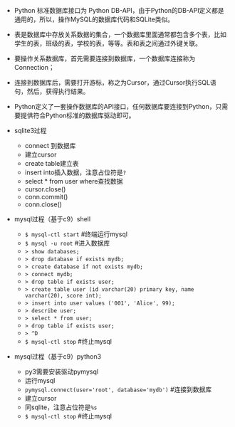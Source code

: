 *   Python 标准数据库接口为 Python DB-API，由于Python的DB-API定义都是通用的，所以，操作MySQL的数据库代码和SQLite类似。

*   表是数据库中存放关系数据的集合，一个数据库里面通常都包含多个表，比如学生的表，班级的表，学校的表，等等。表和表之间通过外键关联。

*   要操作关系数据库，首先需要连接到数据库，一个数据库连接称为Connection；

*   连接到数据库后，需要打开游标，称之为Cursor，通过Cursor执行SQL语句，然后，获得执行结果。

*   Python定义了一套操作数据库的API接口，任何数据库要连接到Python，只需要提供符合Python标准的数据库驱动即可。

*   sqlite3过程

    *   connect 到数据库
    *   建立cursor
    *   create table建立表
    *   insert into插入数据，注意占位符是`?`
    *   select * from user where查找数据
    *   cursor.close()
    *   conn.commit()
    *   conn.close()
    
*   mysql过程（基于c9）shell

    *   `$ mysql-ctl start`     #终端运行mysql
    *   `$ mysql -u root`       #进入数据库
    *   `> show databases;`
    *   `> drop database if exists mydb;`
    *   `> create database if not exists mydb;`
    *   `> connect mydb;`
    *   `> drop table if exists user;`
    *   `> create table user (id varchar(20) primary key, name varchar(20), score int);`
    *   `> insert into user values ('001', 'Alice', 99);`
    *   `> describe user;`
    *   `> select * from user;`
    *   `> drop table if exists user;`
    *   `> ^D`
    *   `$ mysql-ctl stop`      #终止mysql

*   mysql过程（基于c9）python3

    *   py3需要安装驱动pymysql
    *   运行mysql
    *   `pymysql.connect(user='root', database='mydb')`  #连接到数据库
    *   建立cursor
    *   同sqlite，注意占位符是`%s`
    *   `$ mysql-ctl stop`      #终止mysql
